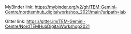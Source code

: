 MyBinder link: https://mybinder.org/v2/gh/TEM-Gemini-Centre/nordtemhub_digitalworkshop_2021/main?urlpath=lab

Gitter link: https://gitter.im/TEM-Gemini-Centre/NordTEMHubDigitalWorkshop2021
